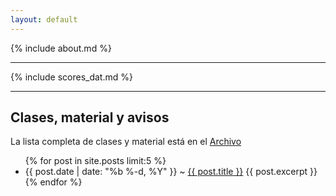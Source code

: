 ```yaml
---
layout: default
---
```


{% include about.md %}
- - - 
{% include scores_dat.md %}
- - -

## Clases, material y avisos

La lista completa de clases y material está en el [Archivo](https://felipegonzalez.github.io/aprendizaje_estadistico_2015/archivo/)


<ul class="post-list">
    {% for post in site.posts limit:5 %}
      <li>  <span class="post-meta">{{ post.date | date: "%b %-d, %Y" }} ~</span> 
          <a class="post-link" href="{{ post.url | prepend: site.baseurl }}"> {{ post.title }}</a>
	{{ post.excerpt }}
      </li>
    {% endfor %}
</ul>



